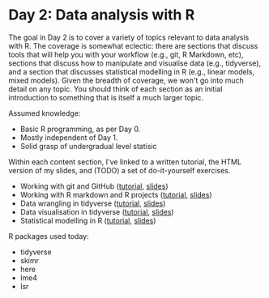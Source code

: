 # Day 2: Data analysis with R

The goal in Day 2 is to cover a variety of topics relevant to data analysis with R. The coverage is somewhat eclectic: there are sections that discuss tools that will help you with your workflow (e.g., git, R Markdown, etc), sections that discuss how to manipulate and visualise data (e.g., tidyverse), and a section that discusses statistical modelling in R (e.g., linear models, mixed models). Given the breadth of coverage, we won't go into much detail on any topic. You should think of each section as an initial introduction to something that is itself a much larger topic.

Assumed knowledge:

- Basic R programming, as per Day 0.
- Mostly independent of Day 1.
- Solid grasp of undergradual level statisic

Within each content section, I've linked to a written tutorial, the HTML version of my slides, and (TODO) a set of do-it-yourself exercises.

- Working with git and GitHub ([tutorial](git-notes.md), [slides](git-slides.html))
- Working with R markdown and R projects ([tutorial](rproj-notes.md), [slides](rproj-slides.html))
- Data wrangling in tidyverse ([tutorial](dplyr-notes.md), [slides](dplyr-slides.html))
- Data visualisation in tidyverse ([tutorial](ggplot-notes.md), [slides](ggplot-slides.html))
- Statistical modelling in R ([tutorial](stats-notes.md), [slides](stats-slides.html))

R packages used today:

- tidyverse
- skimr
- here
- lme4
- lsr

